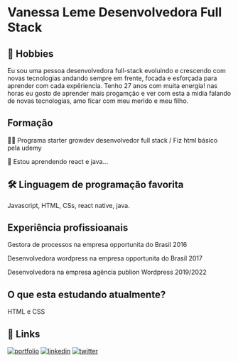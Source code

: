 



 
# Vanessa Leme Desenvolvedora Full Stack 





## 🚀 Hobbies
Eu sou uma pessoa desenvolvedora full-stack evoluindo e crescendo com novas tecnologias andando sempre em frente, focada e esforçada para aprender com cada expêriencia.
Tenho 27 anos com muita energia! nas horas eu gosto de aprender mais progamção e ver com esta a midia falando de novas tecnologias, amo ficar com meu merido e meu filho.

## Formação 
👩‍💻 Programa starter growdev desenvolvedor full stack / Fiz html básico pela udemy

🧠 Estou aprendendo react e java...



## 🛠 Linguagem de programação favorita
Javascript, HTML, CSs, react native, java.


## Experiência profissioanais


Gestora de processos na empresa opportunita do Brasil  2016

Desenvolvedora wordpress na empresa opportunita do Brasil 2017

Desenvolvedora na empresa agência publion Wordpress 2019/2022


## O que esta estudando atualmente?

HTML e CSS


## 🔗 Links
[![portfolio](https://img.shields.io/badge/my_portfolio-000?style=for-the-badge&logo=ko-fi&logoColor=white)](https://katherineoelsner.com/)
[![linkedin](https://img.shields.io/badge/linkedin-0A66C2?style=for-the-badge&logo=linkedin&logoColor=white)](https://www.linkedin.com/)
[![twitter](https://img.shields.io/badge/twitter-1DA1F2?style=for-the-badge&logo=twitter&logoColor=white)](https://twitter.com/)


